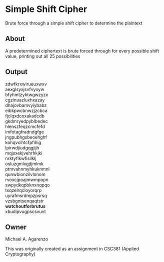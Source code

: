 # Simple Shift Cipher

Brute force through a simple shift cipher to determine the plaintext

## About

A predetermined ciphertext is brute forced through for every possible shift value, printing out all 25 possibilities

## Output

zdwfkrxwirueuxwxv<br>aexglsyxjsvfvyxyw<br>bfyhmtzyktwgwzyzx<br>cgzinuazluxhxazay<br>dhajovbamvyiybabz<br>eibkpwcbnwzjzcbca<br>fjclqxdcoxakadcdb<br>gkdmryedpyblbedec<br>hlenszfeqzcmcfefd<br>imfotagfradndgfge<br>jngpubhgsbeoehghf<br>kohqvcihtcfpfihig<br>lpirwdjiudgqgjijh<br>mqjsxekjvehrhkjki<br>nrktyflkwfisilklj<br>osluzgmlxgjtjmlmk<br>ptmvahnmyhkuknmnl<br>qunwbionzilvlonom<br>rvoxcjpoajmwmpopn<br>swpydkqpbknxnqpqo<br>txqzelrqcloyorqrp<br>uyrafmsrdmpzpsrsq<br>vzsbgntsenqaqtstr<br><b>watchoutforbrutus</b><br>xbudipvugpscsvuvt

## Owner

Michael A. Agarenzo

This was originally created as an assignment in CSC381 (Applied Cryptography)
